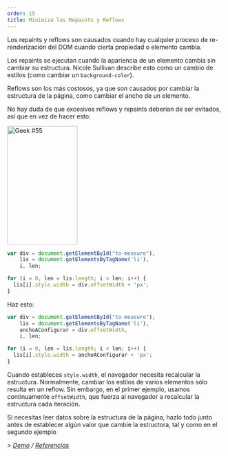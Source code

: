 ```yaml
---
order: 15
title: Minimiza los Repaints y Reflows
---
```


Los repaints y reflows son causados cuando hay cualquier proceso de re-renderización del DOM cuando cierta propiedad o elemento cambia.

Los repaints se ejecutan cuando la apariencia de un elemento cambia sin cambiar su estructura. Nicole Sullivan describe esto como un cambio de estilos (como cambiar un `background-color`).

Reflows son los más costosos, ya que son causados por cambiar la estructura de la página, como cambiar el ancho de un elemento.

No hay duda de que excesivos reflows y repaints deberían de ser evitados, así que en vez de hacer esto:

<div class="img-right">
  <img id="geek-55" class="icos-geek" src="http://browserdiet.com/en/assets/img/55.png" alt="Geek #55" width="163" height="275" />
</div>

```js
var div = document.getElementById("to-measure"),
    lis = document.getElementsByTagName('li'),
    i, len;

for (i = 0, len = lis.length; i < len; i++) {
  lis[i].style.width = div.offsetWidth + 'px';
}
```

Haz esto:

```js
var div = document.getElementById("to-measure"),
    lis = document.getElementsByTagName('li'),
    anchoAConfigurar = div.offsetWidth,
    i, len;

for (i = 0, len = lis.length; i < len; i++) {
  lis[i].style.width = anchoAConfigurar + 'px';
}
```

Cuando estableces `style.width`, el navegador necesita recalcular la estructura. Normalmente, cambiar los estilos de varios elementos sólo resulta en un reflow. Sin embargo, en el primer ejemplo, usamos continuamente `offsetWidth`, que fuerza al navegador a recalcular la estructura cada iteración.

Si necesitas leer datos sobre la estructura de la página, hazlo todo junto antes de establecer algún valor que cambie la estructora, tal y como en el segundo ejemplo

*> [Demo](http://jsbin.com/aqavin/2/quiet) / [Referencias](https://github.com/zenorocha/browser-diet/wiki/References#minimize-repaints-and-reflows)*
